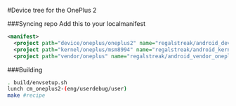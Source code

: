#Device tree for the OnePlus 2

###Syncing repo
Add this to your localmanifest
```xml
<manifest>
  <project path="device/oneplus/oneplus2" name="regalstreak/android_device_oneplus_oneplus2" remote="github" revision="cm-13.0" />
  <project path="kernel/oneplus/msm8994" name="regalstreak/android_kernel_oneplus_msm8994" remote="github" revision="cm-13.0" />
  <project path="vendor/oneplus" name="regalstreak/android_vendor_oneplus" remote="github" revision="cm-13.0" />
```

###Building
```bash
. build/envsetup.sh
lunch cm_oneplus2-(eng/userdebug/user)
make #recipe
```
